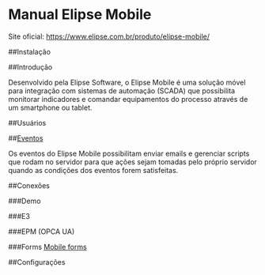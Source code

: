 # Manual Elipse Mobile

Site oficial:
https://www.elipse.com.br/produto/elipse-mobile/

##Instalação

##Introdução

 Desenvolvido pela Elipse Software, o Elipse Mobile é uma solução móvel para integração com sistemas de automação (SCADA) que possibilita monitorar indicadores e comandar equipamentos do processo através de um smartphone ou tablet.

##Usuários

##[Eventos](events.md)
  
  Os eventos do Elipse Mobile possibilitam enviar emails e gerenciar scripts que rodam no servidor para que ações sejam tomadas pelo próprio servidor quando as condições dos eventos forem satisfeitas.
  
##Conexões 

###Demo

###E3

###EPM (OPCA UA)

###Forms
[Mobile forms](forms.md)


##Configurações




